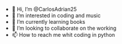 - 👋 Hi, I’m @CarlosAdrian25
- 👀 I’m interested in coding and music 
- 🌱 I’m currently learning books 
- 💞️ I’m looking to collaborate on the working
- 📫 How to reach me whit coding in python

<!---
CarlosAdrian25/CarlosAdrian25 is a ✨ special ✨ repository because its `README.md` (this file) appears on your GitHub profile.
You can click the Preview link to take a look at your changes.
--->
